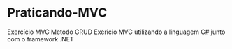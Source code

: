 # Praticando-MVC
Exercício MVC
Metodo CRUD
Exericio MVC utilizando a linguagem C# junto com o framework .NET
